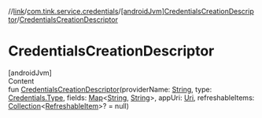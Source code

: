 //[link](../../index.md)/[com.tink.service.credentials](../index.md)/[[androidJvm]CredentialsCreationDescriptor](index.md)/[CredentialsCreationDescriptor](-credentials-creation-descriptor.md)



# CredentialsCreationDescriptor  
[androidJvm]  
Content  
fun [CredentialsCreationDescriptor](-credentials-creation-descriptor.md)(providerName: [String](https://kotlinlang.org/api/latest/jvm/stdlib/kotlin/-string/index.html), type: [Credentials.Type](../../com.tink.model.credentials/[android-jvm]-credentials/-type/index.md), fields: [Map](https://kotlinlang.org/api/latest/jvm/stdlib/kotlin.collections/-map/index.html)<[String](https://kotlinlang.org/api/latest/jvm/stdlib/kotlin/-string/index.html), [String](https://kotlinlang.org/api/latest/jvm/stdlib/kotlin/-string/index.html)>, appUri: [Uri](https://developer.android.com/reference/kotlin/android/net/Uri.html), refreshableItems: [Collection](https://kotlinlang.org/api/latest/jvm/stdlib/kotlin.collections/-collection/index.html)<[RefreshableItem](../../com.tink.model.credentials/[android-jvm]-refreshable-item/index.md)>? = null)  



